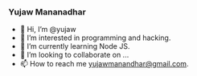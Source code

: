### Yujaw Mananadhar

- 👋 Hi, I’m @yujaw
- 👀 I’m interested in programming and hacking.
- 🌱 I’m currently learning Node JS.
- 💞️ I’m looking to collaborate on ...
- 📫 How to reach me yujawmanandhar@gmail.com.

<!---
yujaw/yujaw is a ✨ special ✨ repository because its `README.md` (this file) appears on your GitHub profile.
You can click the Preview link to take a look at your changes.
--->
